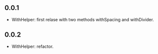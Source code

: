 ## 0.0.1

- WithHelper: first relase with two methods withSpacing and withDivider.

## 0.0.2

- WithHelper: refactor.
